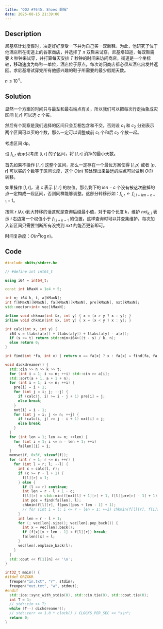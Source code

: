 ```yaml
---
title: 'QOJ #7645. Shoes 题解'
date: 2025-08-15 21:39:00
---
```


## Description

尼基塔计划度假时，决定好好享受一下并为自己买一双新鞋。为此，他研究了位于他酒店所在街道上的各家商店，并选择了 $n$ 双鞋来试穿。尼基塔知道，每双鞋需要 $k$ 秒钟来试穿，并打算每天安排 $T$ 秒钟的时间来访问商店。街道是一个坐标轴，移动速度为每秒一单位，酒店位于原点，每次访问商店都必须从酒店出发并返回。求尼基塔试穿完所有他感兴趣的鞋子所需要的最少假期天数。

$n\leq 10^4$。

## Solution

显然一个方案的时间只与最左和最右端点有关，所以我们可以把每次行走抽象成灾区间 $[l,r]$ 可以选 $c$ 个买。

然后有个观察是我们选择的区间只会互相包含和不交，否则设 $c_1$ 和 $c_2$ 分别表示两个区间可以买的个数，那么一定可以调整成前 $c_1$ 个和后 $c_2$ 个放一起。

考虑区间 dp。

设 $f_{l,r}$ 表示只考虑 $[l,r]$ 的子区间，将 $[l,r]$ 消掉的最小天数。

首先如果不操作 $[l,r]$ 这整个区间，那么一定存在一个最优方案使得 $[l,p]$ 或者 $[p,r]$ 可以买的个数等于区间长度，这个 $O(n)$ 预处理出来最远的端点可以做到 $O(1)$ 转移。

如果操作 $[l,r]$，设 $c$ 表示 $[l,r]$ 的权值。那么剩下的 $len-c$ 个没有被这次删掉的点一定构成一段区间，否则同样能够调整。这部分转移形如：$f_{l,r}\leftarrow f_{i,i+len-c-1}+1$。

按照 $r$ 从小到大转移的话这就是查询后缀最小值，对于每个长度 $k$，维护 $nxt_{k,i}$ 表示 $i$ 右边第一个权值小于 $f_{i,i+k-1}$ 的位置，这样查询时可以并查集维护。每次加入新区间只需要判断所有没找到 $nxt$ 的能否更新即可。

时间复杂度：$O(n^2\log n)$。

## Code

```cpp
#include <bits/stdc++.h>

// #define int int64_t

using i64 = int64_t;

const int kMaxN = 1e4 + 5;

int n; i64 k, t, a[kMaxN];
int f[kMaxN][kMaxN], fa[kMaxN][kMaxN], pre[kMaxN], nxt[kMaxN];
std::vector<int> vec[kMaxN];

inline void chkmax(int &x, int y) { x = (x > y ? x : y); }
inline void chkmin(int &x, int y) { x = (x < y ? x : y); }

int calc(int x, int y) {
  i64 s = llabs(a[x]) + llabs(a[y]) + llabs(a[y] - a[x]);
  if (s <= t) return std::min<i64>((t - s) / k, n);
  else return 0;
}

int find(int *fa, int x) { return x == fa[x] ? x : fa[x] = find(fa, fa[x]); }

void dickdreamer() {
  std::cin >> n >> k >> t;
  for (int i = 1; i <= n; ++i) std::cin >> a[i];
  std::sort(a + 1, a + 1 + n);
  for (int i = 1; i <= n; ++i) {
    pre[i] = i + 1;
    for (int j = i; j; --j) {
      if (calc(j, i) >= i - j + 1) pre[i] = j;
      else break;
    }
    nxt[i] = i - 1;
    for (int j = i; j <= n; ++j) {
      if (calc(i, j) >= j - i + 1) nxt[i] = j;
      else break;
    }
  }
  for (int len = 1; len <= n; ++len) {
    for (int i = 1; i <= n - len + 1; ++i)
      fa[len][i] = i;
  }
  memset(f, 0x3f, sizeof(f));
  for (int r = 1; r <= n; ++r) {
    for (int l = r; l; --l) {
      int c = calc(l, r);
      if (c >= r - l + 1) {
        f[l][r] = 1;
      } else {
        if (l == r) continue;
        int len = r - l + 1 - c;
        f[l][r] = std::min(f[nxt[l] + 1][r] + 1, f[l][pre[r] - 1] + 1);
        int pos = find(fa[len], l);
        chkmin(f[l][r], f[pos][pos + len - 1] + 1);
        // for (int i = l; i <= r - len + 1; ++i) chkmin(f[l][r], f[i][i + len - 1] + 1);
      }
      int len = r - l + 1;
      for (; vec[len].size(); vec[len].pop_back()) {
        int x = vec[len].back();
        if (f[x][x + len - 1] < f[l][r]) break;
        fa[len][x] = l;
      }
      vec[len].emplace_back(l);
    }
  }
  std::cout << f[1][n] << '\n';
}

int32_t main() {
#ifdef ORZXKR
  freopen("in.txt", "r", stdin);
  freopen("out.txt", "w", stdout);
#endif
  std::ios::sync_with_stdio(0), std::cin.tie(0), std::cout.tie(0);
  int T = 1;
  // std::cin >> T;
  while (T--) dickdreamer();
  // std::cerr << 1.0 * clock() / CLOCKS_PER_SEC << "s\n";
  return 0;
}
```